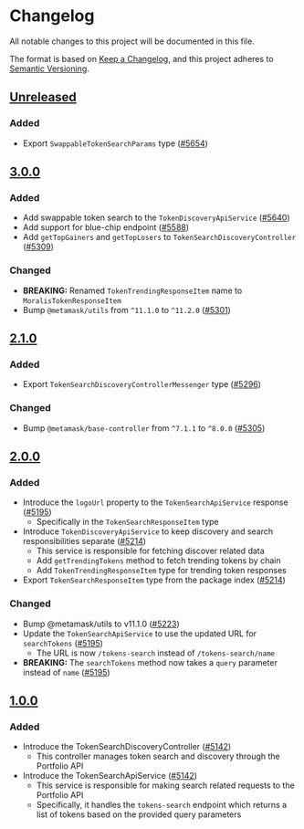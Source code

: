 # Changelog

All notable changes to this project will be documented in this file.

The format is based on [Keep a Changelog](https://keepachangelog.com/en/1.0.0/),
and this project adheres to [Semantic Versioning](https://semver.org/spec/v2.0.0.html).

## [Unreleased]

### Added

- Export `SwappableTokenSearchParams` type ([#5654](https://github.com/MetaMask/core/pull/5654))

## [3.0.0]

### Added

- Add swappable token search to the `TokenDiscoveryApiService` ([#5640](https://github.com/MetaMask/core/pull/5640))
- Add support for blue-chip endpoint ([#5588](https://github.com/MetaMask/core/pull/5588))
- Add `getTopGainers` and `getTopLosers` to `TokenSearchDiscoveryController` ([#5309](https://github.com/MetaMask/core/pull/5309))

### Changed

- **BREAKING:** Renamed `TokenTrendingResponseItem` name to `MoralisTokenResponseItem`
- Bump `@metamask/utils` from `^11.1.0` to `^11.2.0` ([#5301](https://github.com/MetaMask/core/pull/5301))

## [2.1.0]

### Added

- Export `TokenSearchDiscoveryControllerMessenger` type ([#5296](https://github.com/MetaMask/core/pull/5296))

### Changed

- Bump `@metamask/base-controller` from `^7.1.1` to `^8.0.0` ([#5305](https://github.com/MetaMask/core/pull/5305))

## [2.0.0]

### Added

- Introduce the `logoUrl` property to the `TokenSearchApiService` response ([#5195](https://github.com/MetaMask/core/pull/5195))
  - Specifically in the `TokenSearchResponseItem` type
- Introduce `TokenDiscoveryApiService` to keep discovery and search responsibilities separate ([#5214](https://github.com/MetaMask/core/pull/5214))
  - This service is responsible for fetching discover related data
  - Add `getTrendingTokens` method to fetch trending tokens by chain
  - Add `TokenTrendingResponseItem` type for trending token responses
- Export `TokenSearchResponseItem` type from the package index ([#5214](https://github.com/MetaMask/core/pull/5214))

### Changed

- Bump @metamask/utils to v11.1.0 ([#5223](https://github.com/MetaMask/core/pull/5223))
- Update the `TokenSearchApiService` to use the updated URL for `searchTokens` ([#5195](https://github.com/MetaMask/core/pull/5195))
  - The URL is now `/tokens-search` instead of `/tokens-search/name`
- **BREAKING:** The `searchTokens` method now takes a `query` parameter instead of `name` ([#5195](https://github.com/MetaMask/core/pull/5195))

## [1.0.0]

### Added

- Introduce the TokenSearchDiscoveryController ([#5142](https://github.com/MetaMask/core/pull/5142/))
  - This controller manages token search and discovery through the Portfolio API
- Introduce the TokenSearchApiService ([#5142](https://github.com/MetaMask/core/pull/5142/))
  - This service is responsible for making search related requests to the Portfolio API
  - Specifically, it handles the `tokens-search` endpoint which returns a list of tokens based on the provided query parameters

[Unreleased]: https://github.com/MetaMask/core/compare/@metamask/token-search-discovery-controller@3.0.0...HEAD
[3.0.0]: https://github.com/MetaMask/core/compare/@metamask/token-search-discovery-controller@2.1.0...@metamask/token-search-discovery-controller@3.0.0
[2.1.0]: https://github.com/MetaMask/core/compare/@metamask/token-search-discovery-controller@2.0.0...@metamask/token-search-discovery-controller@2.1.0
[2.0.0]: https://github.com/MetaMask/core/compare/@metamask/token-search-discovery-controller@1.0.0...@metamask/token-search-discovery-controller@2.0.0
[1.0.0]: https://github.com/MetaMask/core/releases/tag/@metamask/token-search-discovery-controller@1.0.0
